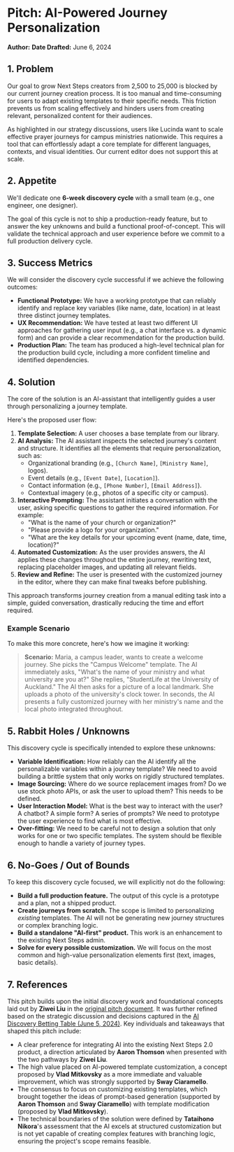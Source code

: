 # Pitch: AI-Powered Journey Personalization

**Author:**
**Date Drafted:** June 6, 2024

## 1. Problem

Our goal to grow Next Steps creators from 2,500 to 25,000 is blocked by our current journey creation process. It is too manual and time-consuming for users to adapt existing templates to their specific needs. This friction prevents us from scaling effectively and hinders users from creating relevant, personalized content for their audiences.

As highlighted in our strategy discussions, users like Lucinda want to scale effective prayer journeys for campus ministries nationwide. This requires a tool that can effortlessly adapt a core template for different languages, contexts, and visual identities. Our current editor does not support this at scale.

## 2. Appetite

We'll dedicate one **6-week discovery cycle** with a small team (e.g., one engineer, one designer).

The goal of this cycle is not to ship a production-ready feature, but to answer the key unknowns and build a functional proof-of-concept. This will validate the technical approach and user experience before we commit to a full production delivery cycle.

## 3. Success Metrics

We will consider the discovery cycle successful if we achieve the following outcomes:

- **Functional Prototype:** We have a working prototype that can reliably identify and replace key variables (like name, date, location) in at least three distinct journey templates.
- **UX Recommendation:** We have tested at least two different UI approaches for gathering user input (e.g., a chat interface vs. a dynamic form) and can provide a clear recommendation for the production build.
- **Production Plan:** The team has produced a high-level technical plan for the production build cycle, including a more confident timeline and identified dependencies.

## 4. Solution

The core of the solution is an AI-assistant that intelligently guides a user through personalizing a journey template.

Here's the proposed user flow:

1.  **Template Selection:** A user chooses a base template from our library.
2.  **AI Analysis:** The AI assistant inspects the selected journey's content and structure. It identifies all the elements that require personalization, such as:
    - Organizational branding (e.g., `[Church Name]`, `[Ministry Name]`, logos).
    - Event details (e.g., `[Event Date]`, `[Location]`).
    - Contact information (e.g., `[Phone Number]`, `[Email Address]`).
    - Contextual imagery (e.g., photos of a specific city or campus).
3.  **Interactive Prompting:** The assistant initiates a conversation with the user, asking specific questions to gather the required information. For example:
    - "What is the name of your church or organization?"
    - "Please provide a logo for your organization."
    - "What are the key details for your upcoming event (name, date, time, location)?"
4.  **Automated Customization:** As the user provides answers, the AI applies these changes throughout the entire journey, rewriting text, replacing placeholder images, and updating all relevant fields.
5.  **Review and Refine:** The user is presented with the customized journey in the editor, where they can make final tweaks before publishing.

This approach transforms journey creation from a manual editing task into a simple, guided conversation, drastically reducing the time and effort required.

### Example Scenario

To make this more concrete, here's how we imagine it working:

> **Scenario:** Maria, a campus leader, wants to create a welcome journey. She picks the "Campus Welcome" template. The AI immediately asks, "What's the name of your ministry and what university are you at?" She replies, "StudentLife at the University of Auckland." The AI then asks for a picture of a local landmark. She uploads a photo of the university's clock tower. In seconds, the AI presents a fully customized journey with her ministry's name and the local photo integrated throughout.

## 5. Rabbit Holes / Unknowns

This discovery cycle is specifically intended to explore these unknowns:

- **Variable Identification:** How reliably can the AI identify all the personalizable variables within a journey template? We need to avoid building a brittle system that only works on rigidly structured templates.
- **Image Sourcing:** Where do we source replacement images from? Do we use stock photo APIs, or ask the user to upload them? This needs to be defined.
- **User Interaction Model:** What is the best way to interact with the user? A chatbot? A simple form? A series of prompts? We need to prototype the user experience to find what is most effective.
- **Over-fitting:** We need to be careful not to design a solution that only works for one or two specific templates. The system should be flexible enough to handle a variety of journey types.

## 6. No-Goes / Out of Bounds

To keep this discovery cycle focused, we will explicitly not do the following:

- **Build a full production feature.** The output of this cycle is a prototype and a plan, not a shipped product.
- **Create journeys from scratch.** The scope is limited to personalizing _existing_ templates. The AI will not be generating new journey structures or complex branching logic.
- **Build a standalone "AI-first" product.** This work is an enhancement to the existing Next Steps admin.
- **Solve for every possible customization.** We will focus on the most common and high-value personalization elements first (text, images, basic details).

## 7. References

This pitch builds upon the initial discovery work and foundational concepts laid out by **Ziwei Liu** in the [original pitch document](./old-pitch.md). It was further refined based on the strategic discussion and decisions captured in the [AI Discovery Betting Table (June 5, 2024)](./betting-table.md). Key individuals and takeaways that shaped this pitch include:

- A clear preference for integrating AI into the existing Next Steps 2.0 product, a direction articulated by **Aaron Thomson** when presented with the two pathways by **Ziwei Liu**.
- The high value placed on AI-powered template customization, a concept proposed by **Vlad Mitkovsky** as a more immediate and valuable improvement, which was strongly supported by **Sway Ciaramello**.
- The consensus to focus on customizing existing templates, which brought together the ideas of prompt-based generation (supported by **Aaron Thomson** and **Sway Ciaramello**) with template modification (proposed by **Vlad Mitkovsky**).
- The technical boundaries of the solution were defined by **Tataihono Nikora**'s assessment that the AI excels at structured customization but is not yet capable of creating complex features with branching logic, ensuring the project's scope remains feasible.
